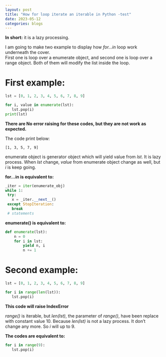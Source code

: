 ```yaml
---
layout: post
title: "How for loop iterate an iterable in Python -test"
date: 2023-05-12
categories: blogs
---
```


**In short:**
it is a lazy processing.

I am going to make two example to display how _for...in_ loop work underneath the cover.  
First one is loop over a enumerate object, and second one is loop over a range object. Both of them will modify the list inside the loop.

# First example:

```python
lst = [0, 1, 2, 3, 4, 5, 6, 7, 8, 9]

for i, value in enumerate(lst):
   lst.pop(i)
print(lst)
```

**There are No error raising for these codes, but they are not work as expected.**

The code print below:

```
[1, 3, 5, 7, 9]
```

enumerate object is generator object which will yield value from _lst_. It is lazy process.
When _lst_ change, _value_ from enumerate object change as well, but _i_ is keep going.

**for...in is equivalent to:**

```python
_iter = iter(enumerate_obj)
while 1:
 try:
   x = _iter.__next__()
 except StopIteration:
   break
 # statements
```

**enumerate() is equivalent to:**

```python
def enumerate(lst):
    n = 0
    for i in lst:
        yield n, i
        n += 1
```

# Second example:

```python
lst = [0, 1, 2, 3, 4, 5, 6, 7, 8, 9]

for i in range(len(lst)):
   lst.pop(i)
```

**This code will raise IndexError**

_range()_ is iterable, but _len(lst)_, the parameter of _range()_, have been replace with constant value 10. Because _len(lst)_ is not a lazy process. It don’t change any more. So _i_ will up to 9.

**The codes are equivalent to:**

```python
for i in range(9):
   lst.pop(i)
```

